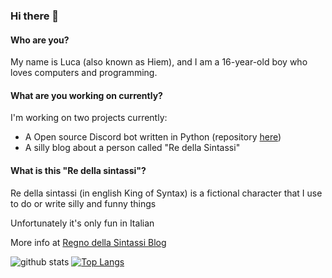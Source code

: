 ### Hi there 👋

#### Who are you?

My name is Luca (also known as Hiem), and I am a 16-year-old boy who loves computers and programming.

#### What are you working on currently?

I'm working on two projects currently:
- A Open source Discord bot written in Python (repository [here](https://github.com/nientedidecente/NDD-Bot))
- A silly blog about a person called "Re della Sintassi"

#### What is this "Re della sintassi"?

Re della sintassi (in english King of Syntax) is a fictional character that I use to do or write silly and funny things

Unfortunately it's only fun in Italian

More info at [Regno della Sintassi Blog](https://regnodellasintassi.surge.sh/about)

![github stats](https://github-readme-stats.vercel.app/api?username=HiemSword&show_icons=true)
[![Top Langs](https://github-readme-stats.vercel.app/api/top-langs/?username=HiemSword&layout=compact&hide=ren'py,javascript)](https://github.com/anuraghazra/github-readme-stats)
